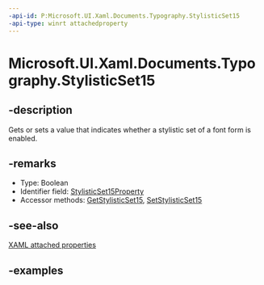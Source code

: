 ```yaml
---
-api-id: P:Microsoft.UI.Xaml.Documents.Typography.StylisticSet15
-api-type: winrt attachedproperty
---
```


# Microsoft.UI.Xaml.Documents.Typography.StylisticSet15

<!--
see GetStylisticSet15, and SetStylisticSet15
-->

## -description

Gets or sets a value that indicates whether a stylistic set of a font form is enabled.

## -remarks

<ul><li>Type: Boolean</li><li>Identifier field: <a href="/uwp/api/windows.ui.xaml.documents.typography.stylisticset15property">StylisticSet15Property</a></li><li>Accessor methods: <a href="/uwp/api/windows.ui.xaml.documents.typography.getstylisticset15">GetStylisticSet15</a>, <a href="/uwp/api/windows.ui.xaml.documents.typography.setstylisticset15">SetStylisticSet15</a></li></ul>

## -see-also

[XAML attached properties](/windows/uwp/xaml-platform/attached-properties-overview)

## -examples



